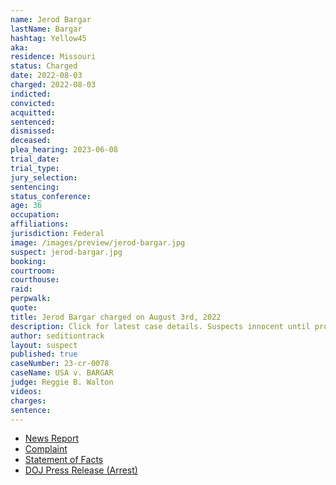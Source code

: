```yaml
---
name: Jerod Bargar
lastName: Bargar
hashtag: Yellow45
aka:
residence: Missouri
status: Charged
date: 2022-08-03
charged: 2022-08-03
indicted:
convicted:
acquitted:
sentenced:
dismissed:
deceased:
plea_hearing: 2023-06-08
trial_date:
trial_type:
jury_selection:
sentencing:
status_conference:
age: 36
occupation:
affiliations:
jurisdiction: Federal
image: /images/preview/jerod-bargar.jpg
suspect: jerod-bargar.jpg
booking:
courtroom:
courthouse:
raid:
perpwalk:
quote:
title: Jerod Bargar charged on August 3rd, 2022
description: Click for latest case details. Suspects innocent until proven guilty.
author: seditiontrack
layout: suspect
published: true
caseNumber: 23-cr-0078
caseName: USA v. BARGAR
judge: Reggie B. Walton
videos:
charges:
sentence:
---
```

- [News Report](https://www.kctv5.com/2022/08/03/missouri-man-arrested-accused-carrying-gun-us-capitol-during-jan-6/)
- [Complaint](https://www.justice.gov/usao-dc/case-multi-defendant/file/1523981/download)
- [Statement of Facts](https://www.justice.gov/usao-dc/case-multi-defendant/file/1523986/download)
- [DOJ Press Release (Arrest)](https://www.justice.gov/usao-dc/pr/missouri-man-arrested-felony-and-misdemeanor-charges-actions-during-jan-6-capitol-breach)
